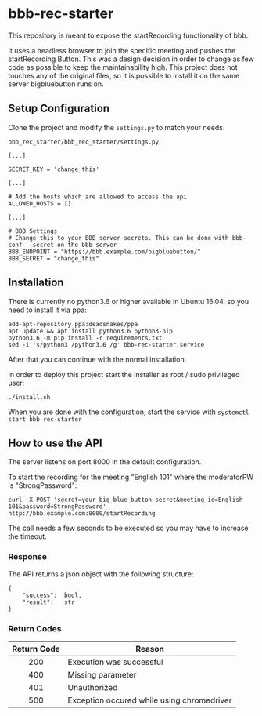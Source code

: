 # bbb-rec-starter
This repository is meant to expose the startRecording functionality of bbb.

It uses a headless browser to join the specific meeting and pushes the startRecording Button. This was a design decision in order to change as few code as possible to keep the maintainability high. This project does not touches any of the original files, so it is possible to install it on the same server bigbluebutton runs on.

## Setup Configuration

Clone the project and modify the `settings.py` to match your needs.


`bbb_rec_starter/bbb_rec_starter/settings.py`
```
[...]

SECRET_KEY = 'change_this'

[...]

# Add the hosts which are allowed to access the api
ALLOWED_HOSTS = []

[...]

# BBB Settings
# Change this to your BBB server secrets. This can be done with bbb-conf --secret on the bbb server
BBB_ENDPOINT = "https://bbb.example.com/bigbluebutton/"
BBB_SECRET = "change_this"
```

## Installation

There is currently no python3.6 or higher available in Ubuntu 16.04, so you need to install it via ppa:
```
add-apt-repository ppa:deadsnakes/ppa
apt update && apt install python3.6 python3-pip
python3.6 -m pip install -r requirements.txt
sed -i 's/python3 /python3.6 /g' bbb-rec-starter.service
```
After that you can continue with the normal installation.

In order to deploy this project start the installer as root / sudo privileged user:

```
./install.sh
```


When you are done with the configuration, start the service with `systemctl start bbb-rec-starter`

## How to use the API

The server listens on port 8000 in the default configuration.

To start the recording for the meeting "English 101" where the moderatorPW is "StrongPassword":

`curl -X POST 'secret=your_big_blue_button_secret&meeting_id=English 101&password=StrongPassword' http://bbb.example.com:8000/startRecording`

The call needs a few seconds to be executed so you may have to increase the timeout.

### Response

The API returns a json object with the following structure:

```
{
    "success":  bool,
    "result":   str
}
```

### Return Codes

Return Code | Reason
:---:       | ---
200         | Execution was successful
400         | Missing parameter
401         | Unauthorized
500         | Exception occured while using chromedriver
